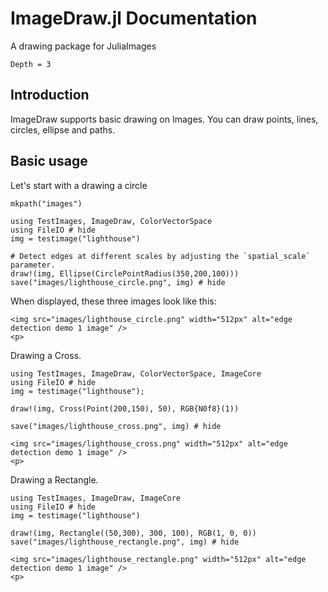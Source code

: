 # ImageDraw.jl Documentation

A drawing package for JuliaImages

```@contents
Depth = 3
```

## Introduction

ImageDraw supports basic drawing on Images. You can draw points, lines, circles, ellipse and paths.  


## Basic usage

Let's start with a drawing a circle

```@setup usage
mkpath("images")
```

```@example usage
using TestImages, ImageDraw, ColorVectorSpace
using FileIO # hide
img = testimage("lighthouse")

# Detect edges at different scales by adjusting the `spatial_scale` parameter.
draw!(img, Ellipse(CirclePointRadius(350,200,100)))
save("images/lighthouse_circle.png", img) # hide
```

When displayed, these three images look like this:
```@raw html
<img src="images/lighthouse_circle.png" width="512px" alt="edge detection demo 1 image" />
<p>
```

Drawing a Cross.

```@example usage
using TestImages, ImageDraw, ColorVectorSpace, ImageCore
using FileIO # hide
img = testimage("lighthouse");

draw!(img, Cross(Point(200,150), 50), RGB{N0f8}(1))

save("images/lighthouse_cross.png", img) # hide
```

```@raw html
<img src="images/lighthouse_cross.png" width="512px" alt="edge detection demo 1 image" />
<p>
```

Drawing a Rectangle.

```@example usage
using TestImages, ImageDraw, ImageCore
using FileIO # hide
img = testimage("lighthouse")

draw!(img, Rectangle((50,300), 300, 100), RGB(1, 0, 0))
save("images/lighthouse_rectangle.png", img) # hide
```

```@raw html
<img src="images/lighthouse_rectangle.png" width="512px" alt="edge detection demo 1 image" />
<p>
```
